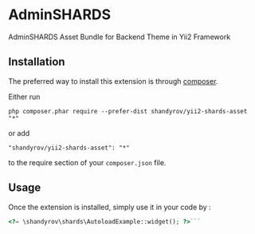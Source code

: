 AdminSHARDS
===========
AdminSHARDS Asset Bundle for Backend Theme in Yii2 Framework

Installation
------------

The preferred way to install this extension is through [composer](http://getcomposer.org/download/).

Either run

```
php composer.phar require --prefer-dist shandyrov/yii2-shards-asset "*"
```

or add

```
"shandyrov/yii2-shards-asset": "*"
```

to the require section of your `composer.json` file.


Usage
-----

Once the extension is installed, simply use it in your code by  :

```php
<?= \shandyrov\shards\AutoloadExample::widget(); ?>```